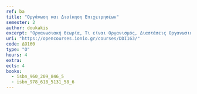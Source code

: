 ```yaml
---
ref: ba
title: "Οργάνωση και Διοίκηση Επιχειρησέων"
semester: 2
author: doukakis
excerpt: "Οργανωσιακή Θεωρία, Τι είναι Οργανισμός, Διαστάσεις Οργανωσιακού Σχεδιασμού, Στρατηγική Επιχειρήσεων, Αντιστοίχιση σχεδιασμού-στόxων και στρατηγικής, Αποτελεσματικότητα έναντι Αποδοτικότητας, Τύποι Δομής Οργανισμών, Συστήματα Πληροφορικής και Επικοινωνιών για τη λήψη Επιχειρηματικών Αποφάσεων, Αντίκτυπο της Ποιότητας της Πληροφορίας στη λήψη αποφάσεων, Επιχειρηματικές Διαδικασίες υποβοηθούμενες από την τεχνολογία RFID κ.α."
uri: "https://opencourses.ionio.gr/courses/DDI163/"
code: ΔΟ160
type: "Ο"
hours: 4
extra: 
ects: 4
books:
  - isbn_960_209_846_5
  - isbn_978_618_5131_58_6
---
```


